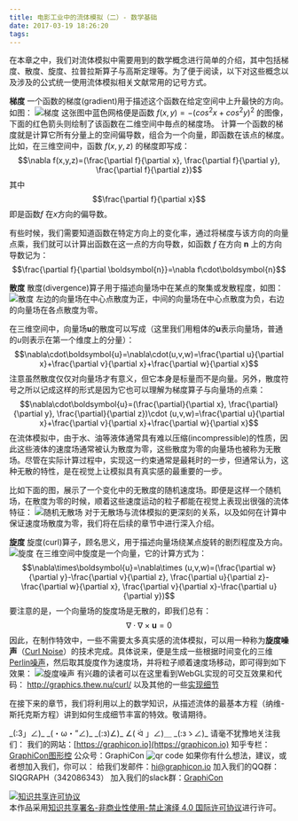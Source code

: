 ```yaml
---
title: 电影工业中的流体模拟（二）- 数学基础
date: 2017-03-19 18:26:20
tags:
---
```

在本章之中，我们对流体模拟中需要用到的数学概念进行简单的介绍，其中包括梯度、散度、旋度、拉普拉斯算子与高斯定理等。为了便于阅读，以下对这些概念以及涉及的公式统一使用流体模拟相关文献常用的记号方式。
<!--more-->

**梯度**
一个函数的梯度(gradient)用于描述这个函数在给定空间中上升最快的方向。如图：
![梯度](https://i.imgur.com/TlGdOJy.png)
这张图中蓝色网格便是函数 $f(x,y) = −(cos^2x + cos^2y)^2$ 的图像，下面的红色箭头则绘制了该函数在二维空间中毎点的梯度场。
计算一个函数的梯度就是计算它所有分量上的空间偏导数，组合为一个向量，即函数在该点的梯度。比如，在三维空间中，函数 $f(x, y, z)$ 的梯度即写成：
$$\nabla f(x,y,z)=(\frac{\partial f}{\partial x}, \frac{\partial f}{\partial y}, \frac{\partial f}{\partial z})$$
其中$$\frac{\partial f}{\partial x}$$ 即是函数$f$ 在$x$方向的偏导数。

有些时候，我们需要知道函数在特定方向上的变化率，通过将梯度与该方向的向量点乘，我们就可以计算出函数在这一点的方向导数，如函数 $f$ 在方向 $\boldsymbol{n}$ 上的方向导数记为：
$$\frac{\partial f}{\partial \boldsymbol{n}}=\nabla f\cdot\boldsymbol{n}$$

**散度**
散度(divergence)算子用于描述向量场中在某点的聚集或发散程度，如图：
![散度](https://i.imgur.com/RUggoZ8.jpg)
左边的向量场在中心点散度为正，中间的向量场在中心点散度为负，右边的向量场在各点散度为零。

在三维空间中，向量场$\boldsymbol{u}$的散度可以写成（这里我们用粗体的$\boldsymbol{u}$表示向量场，普通的$u$则表示在第一个维度上的分量）：
$$\nabla\cdot\boldsymbol{u}=\nabla\cdot(u,v,w)=\frac{\partial u}{\partial x}+\frac{\partial v}{\partial x}+\frac{\partial w}{\partial x}$$
注意虽然散度仅仅对向量场才有意义，但它本身是标量而不是向量。另外，散度符号之所以记成这样的形式是因为它也可以理解为梯度算子与向量场的点乘：
$$\nabla\cdot\boldsymbol{u}=(\frac{\partial}{\partial x}, \frac{\partial}{\partial y}, \frac{\partial}{\partial z})\cdot (u,v,w)=\frac{\partial u}{\partial x}+\frac{\partial v}{\partial x}+\frac{\partial w}{\partial x}$$
在流体模拟中，由于水、油等液体通常具有难以压缩(incompressible)的性质，因此这些液体的速度场通常被认为散度为零，这些散度为零的向量场也被称为无散场。尽管在实际计算过程中，实现这一约束通常是最耗时的一步，但通常认为，这种无散的特性，是在视觉上让模拟具有真实感的最重要的一步。

比如下面的图，展示了一个变化中的无散度的随机速度场。即便是这样一个随机场，在散度为零的时候，顺着这些速度运动的粒子都能在视觉上表现出很强的流体特征：
![随机无散场](https://i.imgur.com/dzunYiq.gif)
对于无散场与流体模拟的更深刻的关系，以及如何在计算中保证速度场散度为零，我们将在后续的章节中进行深入介绍。

**旋度**
旋度(curl)算子，顾名思义，用于描述向量场绕某点旋转的剧烈程度及方向。
![旋度](https://i.imgur.com/9jAsHWd.png)
在三维空间中旋度是一个向量，它的计算方式为：
$$\nabla\times\boldsymbol{u}=\nabla\times (u,v,w)=(\frac{\partial w}{\partial y}-\frac{\partial v}{\partial z}, \frac{\partial u}{\partial z}-\frac{\partial w}{\partial x}, \frac{\partial v}{\partial x}-\frac{\partial u}{\partial y})$$
要注意的是，一个向量场的旋度场是无散的，即我们总有：
$$\nabla\cdot\nabla\times\boldsymbol{u}=0$$
因此，在制作特效中，一些不需要太多真实感的流体模拟，可以用一种称为**旋度噪声**（[Curl Noise](http://www.cs.ubc.ca/~rbridson/docs/bridson-siggraph2007-curlnoise.pdf)）的技术完成。具体说来，便是生成一些根据时间变化的三维[Perlin噪声](https://zhuanlan.zhihu.com/p/22337544)，然后取其旋度作为速度场，并将粒子顺着速度场移动，即可得到如下效果：
![旋度噪声](https://i.imgur.com/Z8aaI3L.jpg)
有兴趣的读者可以在这里看到WebGL实现的可交互效果和代码：
http://graphics.thew.nu/curl/
以及其他的一些[实现细节](http://prideout.net/blog/?p=63)

在接下来的章节，我们将利用以上的数学知识，从描述流体的最基本方程（纳维-斯托克斯方程）讲到如何生成细节丰富的特效。敬请期待。

\_(:3」∠)\_ \_(・ω・”∠)\_ \_(:з)∠)\_ ∠( ᐛ 」∠)＿ \_(:зゝ∠)\_
请毫不犹豫地关注我们：
我们的网站：[https://graphicon.io](https://graphicon.io)
知乎专栏：[GraphiCon图形控](https://zhuanlan.zhihu.com/graphicon)
公众号：GraphiCon
![qr code](https://ooo.0o0.ooo/2017/03/14/58c7de193d7ac.png)
如果你有什么想法，建议，或者想加入我们，你可以：
给我们发邮件：[hi@graphicon.io](mailto:hi@graphicon.io)
加入我们的QQ群：SIQGRAPH（342086343）
加入我们的slack群：[GraphiCon](https://graphicon.herokuapp.com/)

<a rel="license" href="http://creativecommons.org/licenses/by-nc-nd/4.0/"><img alt="知识共享许可协议" style="border-width:0" src="https://i.creativecommons.org/l/by-nc-nd/4.0/88x31.png" /></a><br />本作品采用<a rel="license" href="http://creativecommons.org/licenses/by-nc-nd/4.0/">知识共享署名-非商业性使用-禁止演绎 4.0 国际许可协议</a>进行许可。

